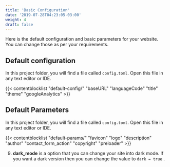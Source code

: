 ```yaml
---
title: 'Basic Configuration'
date: '2019-07-28T04:23:05-03:00'
weight: 4
draft: false
---
```


Here is the default configuration and basic parameters for your website. You can change those as per your requirements.

## Default configuration

In this project folder, you will find a file called `config.toml`. Open this file in any text editor or IDE.

{{< contentblocklist "default-config/" "baseURL" "languageCode" "title" "theme" "googleAnalytics" >}}

## Default Parameters

In this project folder, you will find a file called `config.toml`. Open this file in any text editor or IDE.

{{< contentblocklist "default-params/" "favicon" "logo" "description" "author" "contact_form_action" "copyright" "preloader"  >}}

9. **dark_mode** is a option that you can change your site into dark mode. If you want a dark version then you can change the value to `dark = true` .
